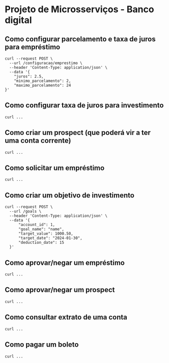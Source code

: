 # Projeto de Microsserviços - Banco digital

## Como configurar parcelamento e taxa de juros para empréstimo

```
curl --request POST \
  --url /configuracao/emprestimo \
  --header 'Content-Type: application/json' \
  --data '{
	"juros": 2.5,
	"minimo_parcelamento": 2,
	"maximo_parcelamento": 24
}'
```

## Como configurar taxa de juros para investimento

```
curl ...
```

## Como criar um prospect (que poderá vir a ter uma conta corrente)

```
curl ...
```

## Como solicitar um empréstimo

```
curl ...
```

## Como criar um objetivo de investimento

```
curl --request POST \
  --url /goals \
  --header 'Content-Type: application/json' \
  --data '{
      "account_id": 1,
      "goal_name": "name",
      "target_value": 1000.50,
      "target_date": "2024-01-30",
      "deduction_date": 15
  }'
```

## Como aprovar/negar um empréstimo

```
curl ...
```

## Como aprovar/negar um prospect

```
curl ...
```

## Como consultar extrato de uma conta

```
curl ...
```

## Como pagar um boleto

```
curl ...
```
